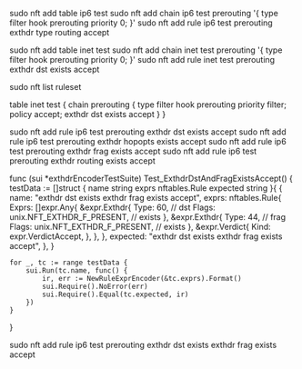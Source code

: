 sudo nft add table ip6 test
sudo nft add chain ip6 test prerouting '{ type filter hook prerouting priority 0; }'
sudo nft add rule ip6 test prerouting exthdr type routing accept





sudo nft add table inet test
sudo nft add chain inet test prerouting '{ type filter hook prerouting priority 0; }'
sudo nft add rule inet test prerouting exthdr dst exists accept


sudo nft list ruleset

table inet test {
        chain prerouting {
                type filter hook prerouting priority filter; policy accept;
                exthdr dst exists accept
        }
}


sudo nft add rule ip6 test prerouting exthdr dst exists accept
sudo nft add rule ip6 test prerouting exthdr hopopts exists accept
sudo nft add rule ip6 test prerouting exthdr frag exists accept
sudo nft add rule ip6 test prerouting exthdr routing exists accept



func (sui *exthdrEncoderTestSuite) Test_ExthdrDstAndFragExistsAccept() {
    testData := []struct {
        name     string
        exprs    nftables.Rule
        expected string
    }{
        {
            name: "exthdr dst exists exthdr frag exists accept",
            exprs: nftables.Rule{
                Exprs: []expr.Any{
                    &expr.Exthdr{
                        Type:  60,                        // dst
                        Flags: unix.NFT_EXTHDR_F_PRESENT, // exists
                    },
                    &expr.Exthdr{
                        Type:  44,                        // frag
                        Flags: unix.NFT_EXTHDR_F_PRESENT, // exists
                    },
                    &expr.Verdict{
                        Kind: expr.VerdictAccept,
                    },
                },
            },
            expected: "exthdr dst exists exthdr frag exists accept",
        },
    }

    for _, tc := range testData {
        sui.Run(tc.name, func() {
            ir, err := NewRuleExprEncoder(&tc.exprs).Format()
            sui.Require().NoError(err)
            sui.Require().Equal(tc.expected, ir)
        })
    }
}


sudo nft add rule ip6 test prerouting exthdr dst exists exthdr frag exists accept






